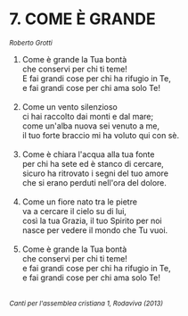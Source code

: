 # 7. COME È GRANDE

<sub><i>Roberto Grotti</i></sub>
<ol>
	<li>Come è grande la Tua bontà<br>
		che conservi per chi ti teme!<br>
		E fai grandi cose per chi ha rifugio in Te,<br>
		e fai grandi cose per chi ama solo Te!</li><br>
	<li>Come un vento silenzioso<br>
		ci hai raccolto dai monti e dal mare;<br>
		come un'alba nuova sei venuto a me,<br>
		il tuo forte braccio mi ha voluto qui con sè.</li><br>
	<li>Come è chiara l'acqua alla tua fonte<br>
		per chi ha sete ed è stanco di cercare,<br>
		sicuro ha ritrovato i segni del tuo amore<br>
		che si erano perduti nell'ora del dolore.</li><br>
	<li>Come un fiore nato tra le pietre<br>
		va a cercare il cielo su di lui,<br>
		così la tua Grazia, il tuo Spirito per noi<br>
		nasce per vedere il mondo che Tu vuoi.</li><br>
	<li>Come è grande la Tua bontà<br>
		che conservi per chi ti teme!<br>
		e fai grandi cose per chi ha rifugio in Te,<br>
		e fai grandi cose per chi ama solo Te!</li><br>
</ol>
<sub><i>Canti per l'assemblea cristiana 1, Rodaviva (2013)</i></sub>
